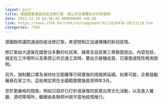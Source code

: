 ```yaml
---
layout: post
title: 德國國會通過防疫法修訂案　搭公共交通要出示打針證明
date: 2021-11-19 02:38:48.000000000 +08:00
link: https://news.rthk.hk/rthk/ch/component/k2/1620476-20211119.htm
categories: rthk
---
```


德國聯邦議院通過防疫法修訂案，希望控制正加速傳播的新冠疫情。

修訂案由大選後在國會佔多數的社民黨、綠黨及自民黨三黨聯盟提出，內容包括，規定在工作場所以及乘搭公共交通工具時，要出示接種疫苗、已康復或陰性檢測證明。

另外，強制戴口罩及保持社交距離等已經實施的措施將延續。如果可能，企業鼓勵僱員在家工作。這些規定將在全國範圍實施直至明年3月。

至於更嚴格的措施，例如只容許已打針或康復的民眾出席文化活動，以及進入餐廳、酒吧等場所，繼續由各聯邦州視乎當地疫情推行。
